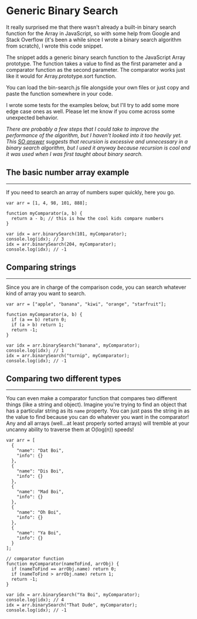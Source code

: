 # Generic Binary Search
It really surprised me that there wasn't already a built-in binary search function for the Array in JavaScript, so with some help from Google and Stack Overflow (it's been a while since I wrote a binary search algorithm from scratch), I wrote this code snippet.

The snippet adds a generic binary search function to the JavaScript Array prototype.  The function takes a value to find as the first parameter and a comparator function as the second parameter.  The comparator works just like it would for Array.prototype.sort function.

You can load the bin-search.js file alongside your own files or just copy and paste the function somewhere in your code.

I wrote some tests for the examples below, but I'll try to add some more edge case ones as well.  Please let me know if you come across some unexpected behavior.

*There are probably a few steps that I could take to improve the performance of the algorithm, but I haven't looked into it too heavily yet.  This [SO answer](https://stackoverflow.com/a/29018745) suggests that recursion is excessive and unnecessary in a binary search algorithm, but I used it anyway because recursion is cool and it was used when I was first taught about binary search.*

## The basic number array example
---
If you need to search an array of numbers super quickly, here you go.
```
var arr = [1, 4, 98, 101, 888];

function myComparator(a, b) {
  return a - b; // this is how the cool kids compare numbers
}

var idx = arr.binarySearch(101, myComparator);
console.log(idx); // 3
idx = arr.binarySearch(204, myComparator);
console.log(idx); // -1
```

## Comparing strings
---
Since you are in charge of the comparison code, you can search whatever kind of array you want to search.
```
var arr = ["apple", "banana", "kiwi", "orange", "starfruit"];

function myComparator(a, b) {
  if (a == b) return 0;
  if (a > b) return 1;
  return -1;
}

var idx = arr.binarySearch("banana", myComparator);
console.log(idx); // 1
idx = arr.binarySearch("turnip", myComparator);
console.log(idx); // -1
```

## Comparing two different types
---
You can even make a comparator function that compares two different things (like a string and object).  Imagine you're trying to find an object that has a particular string as its ```name``` property.  You can just pass the string in as the value to find because you can do whatever you want in the comparator!  Any and all arrays (well...at least properly sorted arrays) will tremble at your uncanny ability to traverse them at O(log(n)) speeds!
```
var arr = [
  {
    "name": "Dat Boi",
    "info": {}
  },
  {
    "name": "Dis Boi",
    "info": {}
  },
  {
    "name": "Mad Boi",
    "info": {}
  },
  {
    "name": "Oh Boi",
    "info": {}
  },
  {
    "name": "Ya Boi",
    "info": {}
  }
];

// comparator function
function myComparator(nameToFind, arrObj) {
  if (nameToFind == arrObj.name) return 0;
  if (nameToFind > arrObj.name) return 1;
  return -1;
}

var idx = arr.binarySearch("Ya Boi", myComparator);
console.log(idx); // 4
idx = arr.binarySearch("That Dude", myComparator);
console.log(idx); // -1
```
